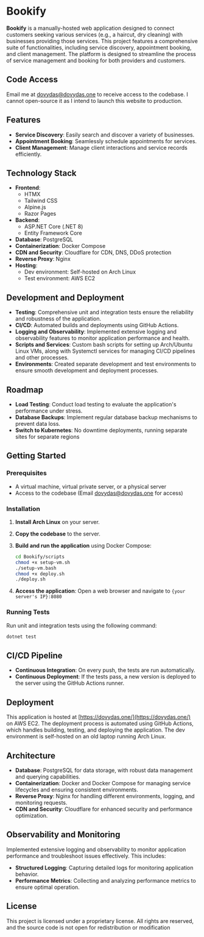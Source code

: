 # Bookify

**Bookify** is a manually-hosted web application designed to connect customers seeking various services (e.g., a haircut, dry cleaning) with businesses providing those services. This project features a comprehensive suite of functionalities, including service discovery, appointment booking, and client management. The platform is designed to streamline the process of service management and booking for both providers and customers.

## Code Access

Email me at dovydas@dovydas.one to receive access to the codebase. I cannot open-source it as I intend to launch this website to production.

## Features

- **Service Discovery**: Easily search and discover a variety of businesses.
- **Appointment Booking**: Seamlessly schedule appointments for services.
- **Client Management**: Manage client interactions and service records efficiently.

## Technology Stack

- **Frontend**:
  - HTMX
  - Tailwind CSS
  - Alpine.js
  - Razor Pages
- **Backend**:
  - ASP.NET Core (.NET 8)
  - Entity Framework Core
- **Database**: PostgreSQL
- **Containerization**: Docker Compose
- **CDN and Security**: Cloudflare for CDN, DNS, DDoS protection
- **Reverse Proxy**: Nginx 
- **Hosting**:
  - Dev environment: Self-hosted on Arch Linux
  - Test environment: AWS EC2

## Development and Deployment

- **Testing**: Comprehensive unit and integration tests ensure the reliability and robustness of the application.
- **CI/CD**: Automated builds and deployments using GitHub Actions.
- **Logging and Observability**: Implemented extensive logging and observability features to monitor application performance and health.
- **Scripts and Services**: Custom bash scripts for setting up Arch/Ubuntu Linux VMs, along with Systemctl services for managing CI/CD pipelines and other processes.
- **Environments**: Created separate development and test environments to ensure smooth development and deployment processes.

## Roadmap

- **Load Testing**: Conduct load testing to evaluate the application's performance under stress.
- **Database Backups**: Implement regular database backup mechanisms to prevent data loss.
- **Switch to Kubernetes**: No downtime deployments, running separate sites for separate regions

## Getting Started

### Prerequisites

- A virtual machine, virtual private server, or a physical server
- Access to the codebase (Email dovydas@dovydas.one for access)

### Installation
1. **Install Arch Linux** on your server.
2. **Copy the codebase** to the server.
3. **Build and run the application** using Docker Compose:
    ```bash
    cd Bookify/scripts
    chmod +x setup-vm.sh
    ./setup-vm.bash
    chmod +x deploy.sh
    ./deploy.sh
    ```

4. **Access the application**: Open a web browser and navigate to `{your server's IP}:8080`

### Running Tests

Run unit and integration tests using the following command:
```bash
dotnet test
```

## CI/CD Pipeline

- **Continuous Integration**: On every push, the tests are run automatically.
- **Continuous Deployment**: If the tests pass, a new version is deployed to the server using the GitHub Actions runner.

## Deployment

This application is hosted at [https://dovydas.one/](https://dovydas.one/) on AWS EC2. The deployment process is automated using GitHub Actions, which handles building, testing, and deploying the application. The dev environment is self-hosted on an old laptop running Arch Linux.

## Architecture

- **Database**: PostgreSQL for data storage, with robust data management and querying capabilities.
- **Containerization**: Docker and Docker Compose for managing service lifecycles and ensuring consistent environments.
- **Reverse Proxy**: Nginx for handling different environments, logging, and monitoring requests.
- **CDN and Security**: Cloudflare for enhanced security and performance optimization.

## Observability and Monitoring

Implemented extensive logging and observability to monitor application performance and troubleshoot issues effectively. This includes:

- **Structured Logging**: Capturing detailed logs for monitoring application behavior.
- **Performance Metrics**: Collecting and analyzing performance metrics to ensure optimal operation.

## License

This project is licensed under a proprietary license. All rights are reserved, and the source code is not open for redistribution or modification
